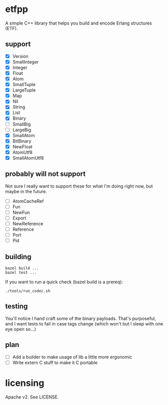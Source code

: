 # etfpp

A simple C++ library that helps you build and encode Erlang structures
(ETF).

## support

- [x] Version
- [x] SmallInteger
- [x] Integer
- [x] Float
- [x] Atom
- [x] SmallTuple
- [x] LargeTuple
- [x] Map
- [x] Nil
- [x] String
- [x] List
- [x] Binary
- [ ] SmallBig
- [ ] LargeBig
- [x] SmallAtom
- [x] BitBinary
- [x] NewFloat
- [x] AtomUtf8
- [x] SmallAtomUtf8

## probably will not support

Not sure I really want to support these for what I'm doing right now,
but maybe in the future.

- [ ] AtomCacheRef
- [ ] Fun
- [ ] NewFun
- [ ] Export
- [ ] NewReference
- [ ] Reference
- [ ] Port
- [ ] Pid

## building

    bazel build ...
    bazel test ...

If you want to run a quick check (bazel build is a prereq):

    ./tools/run_codec.sh

## testing

You'll notice I hand craft some of the binary payloads. That's
purposeful, and I want tests to fail in case tags change (which won't
but I sleep with one eye open so...)

## plan

- [ ] Add a builder to make usage of lib a little more ergonomic
- [ ] Write extern C stuff to make it C portable

# licensing

Apache v2. See LICENSE.

